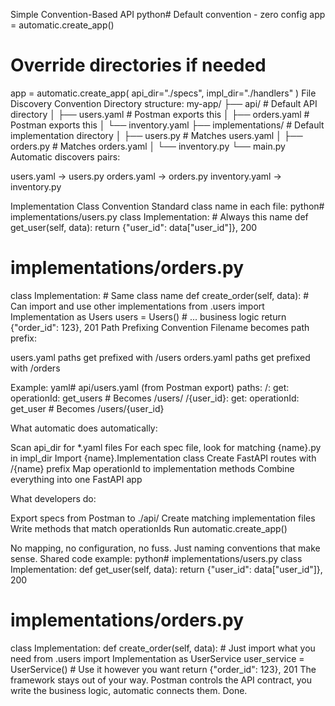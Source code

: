 Simple Convention-Based API
python# Default convention - zero config
app = automatic.create_app()

# Override directories if needed
app = automatic.create_app(
    api_dir="./specs",
    impl_dir="./handlers"
)
File Discovery Convention
Directory structure:
my-app/
├── api/                    # Default API directory
│   ├── users.yaml         # Postman exports this
│   ├── orders.yaml        # Postman exports this
│   └── inventory.yaml
├── implementations/        # Default implementation directory
│   ├── users.py           # Matches users.yaml
│   ├── orders.py          # Matches orders.yaml
│   └── inventory.py
└── main.py
Automatic discovers pairs:

users.yaml → users.py
orders.yaml → orders.py
inventory.yaml → inventory.py

Implementation Class Convention
Standard class name in each file:
python# implementations/users.py
class Implementation:  # Always this name
    def get_user(self, data):
        return {"user_id": data["user_id"]}, 200

# implementations/orders.py  
class Implementation:  # Same class name
    def create_order(self, data):
        # Can import and use other implementations
        from .users import Implementation as Users
        users = Users()
        # ... business logic
        return {"order_id": 123}, 201
Path Prefixing Convention
Filename becomes path prefix:

users.yaml paths get prefixed with /users
orders.yaml paths get prefixed with /orders

Example:
yaml# api/users.yaml (from Postman export)
paths:
  /:
    get:
      operationId: get_users      # Becomes /users/
  /{user_id}:
    get:
      operationId: get_user       # Becomes /users/{user_id}

What automatic does automatically:

Scan api_dir for *.yaml files
For each spec file, look for matching {name}.py in impl_dir
Import {name}.Implementation class
Create FastAPI routes with /{name} prefix
Map operationId to implementation methods
Combine everything into one FastAPI app

What developers do:

Export specs from Postman to ./api/
Create matching implementation files
Write methods that match operationIds
Run automatic.create_app()

No mapping, no configuration, no fuss. Just naming conventions that make sense.
Shared code example:
python# implementations/users.py
class Implementation:
    def get_user(self, data):
        return {"user_id": data["user_id"]}, 200

# implementations/orders.py
class Implementation:
    def create_order(self, data):
        # Just import what you need
        from .users import Implementation as UserService
        user_service = UserService()
        # Use it however you want
        return {"order_id": 123}, 201
The framework stays out of your way. Postman controls the API contract, you write the business logic, automatic connects them. Done.